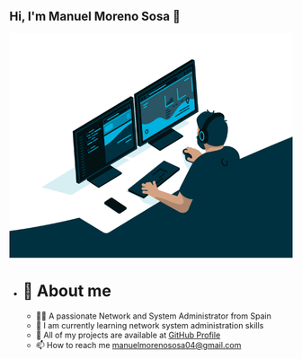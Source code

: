 ## Hi, I'm Manuel Moreno Sosa 👋
<img src="administrator.gif" width="600" height="400" />

- # 💬 About me
  - 🙋‍♂️ A passionate Network and System Administrator from Spain
  - 🌱 I am currently learning network system administration skills
  - 👾 All of my projects are available at [GitHub Profile](https://github.com/Manuelms04)
  - 📫 How to reach me manuelmorenososa04@gmail.com

